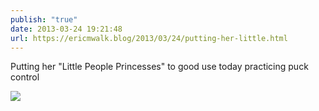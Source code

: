 ```yaml
---
publish: "true"
date: 2013-03-24 19:21:48
url: https://ericmwalk.blog/2013/03/24/putting-her-little.html
---
```


Putting her "Little People Princesses" to good use today practicing puck control

![](https://ericmwalk.blog/uploads/2022/0c9d898e38.jpg)
